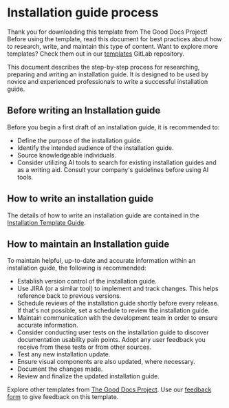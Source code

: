 # Installation guide process

Thank you for downloading this template from The Good Docs Project! Before using the template, read this document for best practices about how to research, write, and maintain this type of content. Want to explore more templates? Check them out in our [templates](https://gitlab.com/tgdp/templates) GitLab repository.

This document describes the step-by-step process for researching, preparing and writing an installation guide. It is designed to be used by novice and experienced professionals to write a successful installation guide.

## Before writing an Installation guide

Before you begin a first draft of an installation guide, it is recommended to:

- Define the purpose of the installation guide.
- Identify the intended audience of the installation guide.
- Source knowledgeable individuals.
- Consider utilizing AI tools to search for existing installation guides and as a writing aid. Consult your company's guidelines before using AI tools. 

## How to write an installation guide

The details of how to write an installation guide are contained in the [Installation Template Guide](https://gitlab.com/tgdp/templates/-/blob/main/installation-guide/guide-installation-guide.md).

## How to maintain an Installation guide

To maintain helpful, up-to-date and accurate information within an installation guide, the following is recommended:

- Establish version control of the installation guide. 
- Use JIRA (or a similar tool) to implement and track changes. This helps reference back to previous versions.
- Schedule reviews of the installation guide shortly before every release. If that's not possible, set a schedule to review the installation guide. 
- Maintain communication with the development team in order to ensure accurate information.
- Consider conducting user tests on the installation guide to discover documentation usability pain points. Adopt any user feedback you receive from these tests or from other sources.
- Test any new installation update.
- Ensure visual components are also updated, where necessary.
- Document the changes made.
- Review and finalize the updated installation guide.

Explore other templates from [The Good Docs Project](https://gitlab.com/tgdp/templates). Use our [feedback form](https://thegooddocsproject.dev/feedback/?template=Installation%20guide%20process) to give feedback on this template.
